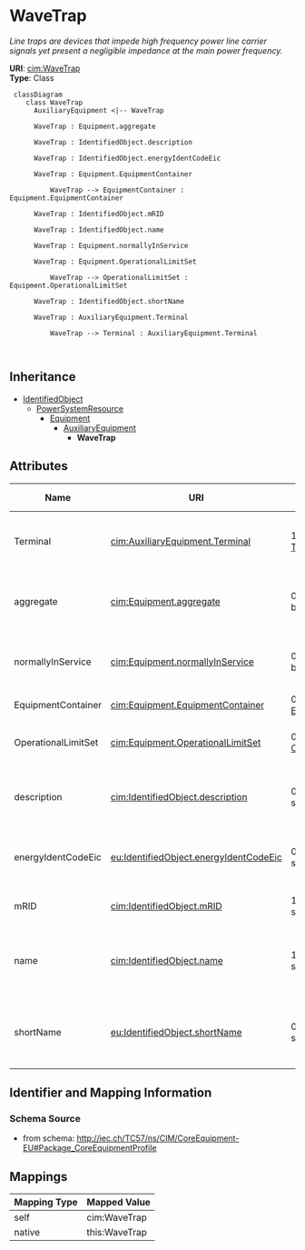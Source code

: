 # WaveTrap


_Line traps are devices that impede high frequency power line carrier signals yet present a negligible impedance at the main power frequency._





**URI**: [cim:WaveTrap](http://iec.ch/TC57/CIM100#WaveTrap)<br />
**Type**: Class




```mermaid
 classDiagram
    class WaveTrap
      AuxiliaryEquipment <|-- WaveTrap
      
      WaveTrap : Equipment.aggregate
        
      WaveTrap : IdentifiedObject.description
        
      WaveTrap : IdentifiedObject.energyIdentCodeEic
        
      WaveTrap : Equipment.EquipmentContainer
        
          WaveTrap --> EquipmentContainer : Equipment.EquipmentContainer
        
      WaveTrap : IdentifiedObject.mRID
        
      WaveTrap : IdentifiedObject.name
        
      WaveTrap : Equipment.normallyInService
        
      WaveTrap : Equipment.OperationalLimitSet
        
          WaveTrap --> OperationalLimitSet : Equipment.OperationalLimitSet
        
      WaveTrap : IdentifiedObject.shortName
        
      WaveTrap : AuxiliaryEquipment.Terminal
        
          WaveTrap --> Terminal : AuxiliaryEquipment.Terminal
        
      
```





## Inheritance
* [IdentifiedObject](IdentifiedObject.md)
    * [PowerSystemResource](PowerSystemResource.md)
        * [Equipment](Equipment.md)
            * [AuxiliaryEquipment](AuxiliaryEquipment.md)
                * **WaveTrap**



## Attributes


| Name | URI | Cardinality and Range | Description | Inheritance |
| ---  | --- | --- | --- | --- |
| Terminal | [cim:AuxiliaryEquipment.Terminal](http://iec.ch/TC57/CIM100#AuxiliaryEquipment.Terminal) | 1..1 <br />  [Terminal](Terminal.md)  | The Terminal at the equipment where the AuxiliaryEquipment is attached | [AuxiliaryEquipment](AuxiliaryEquipment.md) |
| aggregate | [cim:Equipment.aggregate](http://iec.ch/TC57/CIM100#Equipment.aggregate) | 0..1 <br />  boolean  | The aggregate flag provides an alternative way of representing an aggregated ... | [Equipment](Equipment.md) |
| normallyInService | [cim:Equipment.normallyInService](http://iec.ch/TC57/CIM100#Equipment.normallyInService) | 0..1 <br />  boolean  | Specifies the availability of the equipment under normal operating conditions | [Equipment](Equipment.md) |
| EquipmentContainer | [cim:Equipment.EquipmentContainer](http://iec.ch/TC57/CIM100#Equipment.EquipmentContainer) | 0..1 <br />  [EquipmentContainer](EquipmentContainer.md)  | Container of this equipment | [Equipment](Equipment.md) |
| OperationalLimitSet | [cim:Equipment.OperationalLimitSet](http://iec.ch/TC57/CIM100#Equipment.OperationalLimitSet) | 0..* <br />  [OperationalLimitSet](OperationalLimitSet.md)  | The operational limit sets associated with this equipment | [Equipment](Equipment.md) |
| description | [cim:IdentifiedObject.description](http://iec.ch/TC57/CIM100#IdentifiedObject.description) | 0..1 <br />  string  | The description is a free human readable text describing or naming the object | [IdentifiedObject](IdentifiedObject.md) |
| energyIdentCodeEic | [eu:IdentifiedObject.energyIdentCodeEic](http://iec.ch/TC57/CIM100-European#IdentifiedObject.energyIdentCodeEic) | 0..1 <br />  string  | The attribute is used for an exchange of the EIC code (Energy identification ... | [IdentifiedObject](IdentifiedObject.md) |
| mRID | [cim:IdentifiedObject.mRID](http://iec.ch/TC57/CIM100#IdentifiedObject.mRID) | 1..1 <br />  string  | Master resource identifier issued by a model authority | [IdentifiedObject](IdentifiedObject.md) |
| name | [cim:IdentifiedObject.name](http://iec.ch/TC57/CIM100#IdentifiedObject.name) | 1..1 <br />  string  | The name is any free human readable and possibly non unique text naming the o... | [IdentifiedObject](IdentifiedObject.md) |
| shortName | [eu:IdentifiedObject.shortName](http://iec.ch/TC57/CIM100-European#IdentifiedObject.shortName) | 0..1 <br />  string  | The attribute is used for an exchange of a human readable short name with len... | [IdentifiedObject](IdentifiedObject.md) |









## Identifier and Mapping Information







### Schema Source


* from schema: http://iec.ch/TC57/ns/CIM/CoreEquipment-EU#Package_CoreEquipmentProfile





## Mappings

| Mapping Type | Mapped Value |
| ---  | ---  |
| self | cim:WaveTrap |
| native | this:WaveTrap |




